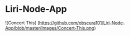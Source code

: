 # Liri-Node-App

  
![Concert This] (https://github.com/obscura101/Liri-Node-App/blob/master/Images/Concert-This.png)

